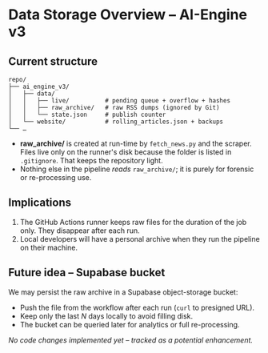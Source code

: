 # Data Storage Overview – AI-Engine v3

## Current structure

```
repo/
├── ai_engine_v3/
│   ├── data/
│   │   ├── live/          # pending queue + overflow + hashes
│   │   ├── raw_archive/   # raw RSS dumps (ignored by Git)
│   │   └── state.json     # publish counter
│   └── website/           # rolling_articles.json + backups
└── …
```

* **raw_archive/** is created at run-time by `fetch_news.py` and the scraper.
  Files live only on the runner's disk because the folder is listed in
  `.gitignore`.  That keeps the repository light.
* Nothing else in the pipeline *reads* `raw_archive/`; it is purely for
  forensic or re-processing use.

## Implications
1. The GitHub Actions runner keeps raw files for the duration of the job only.
   They disappear after each run.
2. Local developers will have a personal archive when they run the pipeline
   on their machine.

## Future idea – Supabase bucket
We may persist the raw archive in a Supabase object-storage bucket:

* Push the file from the workflow after each run (`curl` to presigned URL).
* Keep only the last *N* days locally to avoid filling disk.
* The bucket can be queried later for analytics or full re-processing.

_No code changes implemented yet – tracked as a potential enhancement._ 